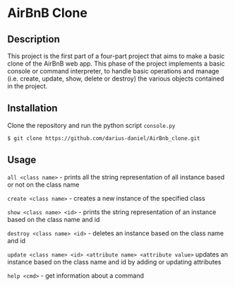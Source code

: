 # AirBnB Clone

## Description
This project is the first part of a four-part project that aims to make a basic clone of the AirBnB web app. This phase of the project implements a basic console or command interpreter, to handle basic operations and manage (i.e. create, update, show, delete or destroy) the various objects contained in the project.

## Installation
Clone the repository and run the python script `console.py`

`$ git clone https://github.com/darius-daniel/AirBnb_clone.git`

## Usage
`all <class name>` - prints all the string representation of all instance based or not on the class name

`create <class name>` - creates a new instance of the specified class

`show <class name> <id>` - prints the string representation of an instance based on the class name and id

`destroy <class name> <id>` - deletes an instance based on the class name and id

`update <class name> <id> <attribute name> <attribute value>` updates an instance based on the class name and id by adding or updating attributes

`help <cmd>` - get information about a command